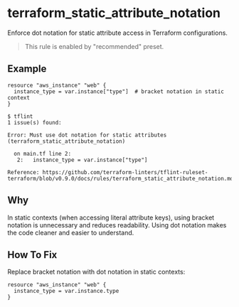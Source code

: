 # terraform_static_attribute_notation

Enforce dot notation for static attribute access in Terraform configurations.

> This rule is enabled by "recommended" preset.

## Example

```hcl
resource "aws_instance" "web" {
  instance_type = var.instance["type"]  # bracket notation in static context
}
```

```
$ tflint
1 issue(s) found:

Error: Must use dot notation for static attributes (terraform_static_attribute_notation)

  on main.tf line 2:
   2:   instance_type = var.instance["type"]

Reference: https://github.com/terraform-linters/tflint-ruleset-terraform/blob/v0.9.0/docs/rules/terraform_static_attribute_notation.md
```

## Why

In static contexts (when accessing literal attribute keys), using bracket notation is unnecessary and reduces readability. Using dot notation makes the code cleaner and easier to understand.

## How To Fix

Replace bracket notation with dot notation in static contexts:

```hcl
resource "aws_instance" "web" {
  instance_type = var.instance.type
}
``` 